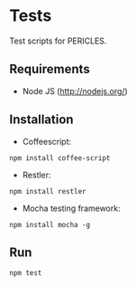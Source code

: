 Tests
=====

Test scripts for PERICLES.

## Requirements
* Node JS (http://nodejs.org/)

## Installation
* Coffeescript:

`npm install coffee-script`

* Restler:

`npm install restler`

* Mocha testing framework:

`npm install mocha -g`

## Run
`npm test`